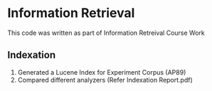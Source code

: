 # Information Retrieval
This code was written as part of Information Retreival Course Work

## Indexation
1. Generated a Lucene Index for Experiment Corpus (AP89)
2. Compared different analyzers (Refer Indexation Report.pdf)
